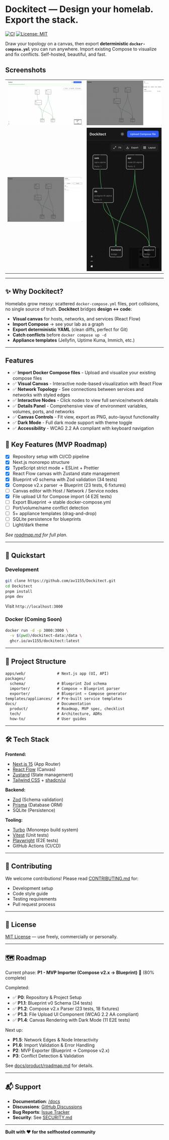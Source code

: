 # Dockitect — Design your homelab. Export the stack.

[![CI](https://github.com/av1155/Dockitect/actions/workflows/ci.yml/badge.svg)](https://github.com/av1155/Dockitect/actions/workflows/ci.yml)
[![License: MIT](https://img.shields.io/badge/License-MIT-yellow.svg)](https://opensource.org/licenses/MIT)

Draw your topology on a canvas, then export **deterministic `docker-compose.yml`** you can run anywhere. Import existing Compose to visualize and fix conflicts. Self-hosted, beautiful, and fast.

## Screenshots

<table>
  <tr>
    <td><img src="assets/marketing/network.png" alt="Network topology" width="420" /></td>
    <td><img src="assets/marketing/side-panel.png" alt="Service details panel" width="420" /></td>
  </tr>
  <tr>
    <td><img src="assets/marketing/side-panel-network.png" alt="Network details panel" width="420" /></td>
    <td><img src="assets/marketing/mobile-layout+dark-mode.png" alt="Mobile layout and dark mode" width="420" /></td>
  </tr>
</table>


---

## ✨ Why Dockitect?

Homelabs grow messy: scattered `docker-compose.yml` files, port collisions, no single source of truth. **Dockitect** bridges **design ↔ code**:

- **Visual canvas** for hosts, networks, and services (React Flow)
- **Import Compose** → see your lab as a graph
- **Export deterministic YAML** (clean diffs, perfect for Git)
- **Catch conflicts** before `docker compose up -d`
- **Appliance templates** (Jellyfin, Uptime Kuma, Immich, etc.)

---

## Features

- ✅ **Import Docker Compose files** - Upload and visualize your existing compose files
- ✅ **Visual Canvas** - Interactive node-based visualization with React Flow
- ✅ **Network Topology** - See connections between services and networks with styled edges
- ✅ **Interactive Nodes** - Click nodes to view full service/network details
- ✅ **Details Panel** - Comprehensive view of environment variables, volumes, ports, and networks
- ✅ **Canvas Controls** - Fit view, export as PNG, auto-layout functionality
- ✅ **Dark Mode** - Full dark mode support with theme toggle
- ✅ **Accessibility** - WCAG 2.2 AA compliant with keyboard navigation

## 🎯 Key Features (MVP Roadmap)

- [x] Repository setup with CI/CD pipeline
- [x] Next.js monorepo structure
- [x] TypeScript strict mode + ESLint + Prettier
- [x] React Flow canvas with Zustand state management
- [x] Blueprint v0 schema with Zod validation (34 tests)
- [x] Compose v2.x parser → Blueprint (23 tests, 6 fixtures)
- [ ] Canvas editor with Host / Network / Service nodes
- [x] File upload UI for Compose import (4 E2E tests)
- [ ] Export Blueprint → stable docker-compose.yml
- [ ] Port/volume/name conflict detection
- [ ] 5+ appliance templates (drag-and-drop)
- [ ] SQLite persistence for blueprints
- [ ] Light/dark theme

_See [roadmap.md](docs/product/roadmap.md) for full plan._

---

## 🚀 Quickstart

### Development

```bash
git clone https://github.com/av1155/Dockitect.git
cd Dockitect
pnpm install
pnpm dev
```

Visit `http://localhost:3000`

### Docker (Coming Soon)

```bash
docker run -d -p 3000:3000 \
  -v $(pwd)/dockitect-data:/data \
  ghcr.io/av1155/dockitect:latest
```

---

## 📁 Project Structure

```
apps/web/              # Next.js app (UI, API)
packages/
  schema/              # Blueprint Zod schema
  importer/            # Compose → Blueprint parser
  exporter/            # Blueprint → Compose generator
templates/appliances/  # Pre-built service templates
docs/                  # Documentation
  product/             # Roadmap, MVP spec, checklist
  tech/                # Architecture, ADRs
  how-to/              # User guides
```

---

## 🛠️ Tech Stack

**Frontend:**

- [Next.js 15](https://nextjs.org/) (App Router)
- [React Flow](https://reactflow.dev/) (Canvas)
- [Zustand](https://zustand.docs.pmnd.rs/) (State management)
- [Tailwind CSS](https://tailwindcss.com/) + [shadcn/ui](https://ui.shadcn.com/)

**Backend:**

- [Zod](https://zod.dev/) (Schema validation)
- [Prisma](https://www.prisma.io/) (Database ORM)
- SQLite (Persistence)

**Tooling:**

- [Turbo](https://turbo.build/) (Monorepo build system)
- [Vitest](https://vitest.dev/) (Unit tests)
- [Playwright](https://playwright.dev/) (E2E tests)
- GitHub Actions (CI/CD)

---

## 🤝 Contributing

We welcome contributions! Please read [CONTRIBUTING.md](CONTRIBUTING.md) for:

- Development setup
- Code style guide
- Testing requirements
- Pull request process

---

## 📄 License

[MIT License](LICENSE) — use freely, commercially or personally.

---

## 🗺️ Roadmap

Current phase: **P1 - MVP Importer (Compose v2.x → Blueprint)** 🚧 (80% complete)

Completed:

- ✅ **P0**: Repository & Project Setup
- ✅ **P1.1**: Blueprint v0 Schema (34 tests)
- ✅ **P1.2**: Compose v2.x Parser (23 tests, 18 fixtures)
- ✅ **P1.3**: File Upload UI Component (WCAG 2.2 AA compliant)
- ✅ **P1.4**: Canvas Rendering with Dark Mode (11 E2E tests)

Next up:

- **P1.5**: Network Edges & Node Interactivity
- **P1.6**: Import Validation & Error Handling
- **P2**: MVP Exporter (Blueprint → Compose v2.x)
- **P3**: Conflict Detection & Validation

See [docs/product/roadmap.md](docs/product/roadmap.md) for details.

---

## 📬 Support

- **Documentation**: [/docs](docs/)
- **Discussions**: [GitHub Discussions](https://github.com/av1155/Dockitect/discussions)
- **Bug Reports**: [Issue Tracker](https://github.com/av1155/Dockitect/issues/new/choose)
- **Security**: See [SECURITY.md](SECURITY.md)

---

**Built with ❤️ for the selfhosted community**
